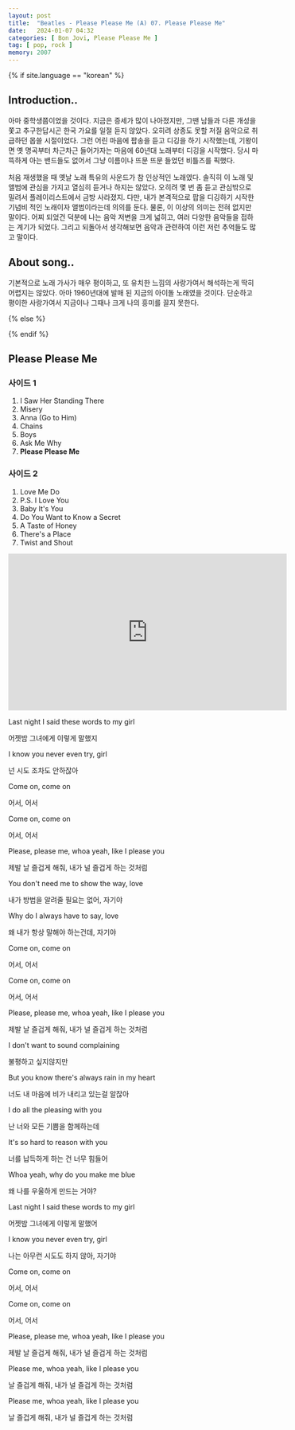 ```yaml
---
layout: post
title:  "Beatles - Please Please Me (A) 07. Please Please Me"
date:   2024-01-07 04:32
categories: [ Bon Jovi, Please Please Me ]
tag: [ pop, rock ]
memory: 2007
---
```


{% if site.language == "korean" %}

## Introduction..

아마 중학생쯤이었을 것이다. 지금은 증세가 많이 나아졌지만, 그땐 남들과 다른 개성을 쫓고 추구한답시곤 한국 가요를 일절 듣지 않았다. 오히려 상종도 못할 저질 음악으로 취급하던 몹쓸 시절이었다. 그런 어린 마음에 팝송을 듣고 디깅을 하기 시작했는데, 기왕이면 옛 명곡부터 차근차근 들어가자는 마음에 60년대 노래부터 디깅을 시작했다. 당시 마뜩하게 아는 밴드들도 없어서 그냥 이름이나 뜨문 뜨문 들었던 비틀즈를 픽했다.

처음 재생했을 때 옛날 노래 특유의 사운드가 참 인상적인 노래였다. 솔직히 이 노래 및 앨범에 관심을 가지고 열심히 듣거나 하지는 않았다. 오히려 몇 번 좀 듣고 관심밖으로 밀려서 플레이리스트에서 금방 사라졌지. 다만, 내가 본격적으로 팝을 디깅하기 시작한 기념비 적인 노래이자 앨범이라는데 의의를 둔다. 물론, 이 이상의 의미는 전혀 없지만 말이다. 어찌 되었건 덕분에 나는 음악 저변을 크게 넓히고, 여러 다양한 음악들을 접하는 계기가 되었다. 그리고 되돌아서 생각해보면 음악과 관련하여 이런 저런 추억들도 많고 말이다.

## About song..

기본적으로 노래 가사가 매우 평이하고, 또 유치한 느낌의 사랑가여서 해석하는게 딱히 어렵지는 않았다. 아마 1960년대에 발매 된 지금의 아이돌 노래였을 것이다. 단순하고 평이한 사랑가여서 지금이나 그때나 크게 나의 흥미를 끌지 못한다.

{% else %}

{% endif %}

## Please Please Me

### 사이드 1

1. I Saw Her Standing There
2. Misery
3. Anna (Go to Him)
4. Chains
5. Boys
6. Ask Me Why
7. **Please Please Me**

### 사이드 2

1. Love Me Do
2. P.S. I Love You
3. Baby It's You
4. Do You Want to Know a Secret
5. A Taste of Honey
6. There's a Place
7. Twist and Shout

<iframe width="560" height="315" src="https://www.youtube.com/embed/czw8eqepir8?si=oEUGCCWcvMdWugLC" title="YouTube video player" frameborder="0" allow="accelerometer; autoplay; clipboard-write; encrypted-media; gyroscope; picture-in-picture; web-share" allowfullscreen></iframe>

Last night I said these words to my girl

어젯밤 그녀에게 이렇게 말했지

I know you never even try, girl

넌 시도 조차도 안하잖아

Come on, come on

어서, 어서

Come on, come on

어서, 어서

Please, please me, whoa yeah, like I please you

제발 날 즐겁게 해줘, 내가 널 즐겁게 하는 것처럼

You don't need me to show the way, love

내가 방법을 알려줄 필요는 없어, 자기야

Why do I always have to say, love

왜 내가 항상 말해야 하는건데, 자기야

Come on, come on

어서, 어서

Come on, come on

어서, 어서

Please, please me, whoa yeah, like I please you

제발 날 즐겁게 해줘, 내가 널 즐겁게 하는 것처럼

I don't want to sound complaining

불평하고 싶지않지만

But you know there's always rain in my heart

너도 내 마음에 비가 내리고 있는걸 알잖아

I do all the pleasing with you

난 너와 모든 기쁨을 함께하는데

It's so hard to reason with you

너를 납득하게 하는 건 너무 힘들어

Whoa yeah, why do you make me blue

왜 나를 우울하게 만드는 거야?

Last night I said these words to my girl

어젯밤 그녀에게 이렇게 말했어

I know you never even try, girl

나는 아무런 시도도 하지 않아, 자기야

Come on, come on

어서, 어서

Come on, come on

어서, 어서

Please, please me, whoa yeah, like I please you

제발 날 즐겁게 해줘, 내가 널 즐겁게 하는 것처럼

Please me, whoa yeah, like I please you

날 즐겁게 해줘, 내가 널 즐겁게 하는 것처럼

Please me, whoa yeah, like I please you

날 즐겁게 해줘, 내가 널 즐겁게 하는 것처럼